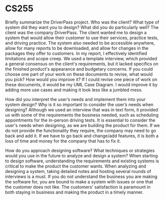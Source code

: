 # CS255
Briefly summarize the DriverPass project. Who was the client? What type of system did they want you to design?
What did you do particularly well?
The client was the company DriverPass. The client wanted me to design a system that would allow their customer to use their services, practice tests, and driving practice. The system also needed to be accessible anywhere, allow for many reports to be downloaded, and allow for changes in the packages they offer to customers. In my report, I effectively identified limitations and scope creep. We used a template interview, which provided a general consensus on the client's requirements, but it lacked specifics on the finished product's appearance and budgetary concerns.
If you could choose one part of your work on these documents to revise, what would you pick? How would you improve it?
If I could revise one piece of work on these documents, it would be my UML Case Diagram. I would improve it by adding more use cases and making it look less like a jumbled mess.

How did you interpret the user’s needs and implement them into your system design? Why is it so important to consider the user’s needs when designing?
Although we used an interview that was in text form, it provided us with some of the requirements the business needed, such as scheduling appointments for the in-person driving tests. It is essential to consider the user's needs when designing, as we are building the product for them. If we do not provide the functionality they require, the company may need to go back and add it. If we have to go back and change/add features, it is both a loss of time and money for the company that has to fix it.

How do you approach designing software? What techniques or strategies would you use in the future to analyze and design a system?
When starting to design software, understanding the requirements and existing systems is critical to make the product the customer wants. When analyzing and designing a system, taking detailed notes and hosting several rounds of interviews is a must. If you do not understand the business you are making the software for, you are bound to make a system with issues or one that the customer does not like. The customers' satisfaction is paramount in both staying in business and making the product in a timely manner.

